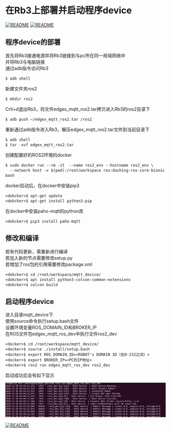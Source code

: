 # 在Rb3上部署并启动程序device

[![README](https://img.shields.io/badge/English-brightgreen)](./Run_Device.md)
[![README](https://img.shields.io/badge/目录-blue)](./README_CN.md)

## 程序device的部署
首先将Rb3接通电源并将Rb3链接到与pc所在同一局域网络中<br>
并将Rb3与电脑链接<br>
通过adb指令访问Rb3

```buildoutcfg
$ adb shell
```

新建文件夹ros2<br>

```buildoutcfg
$ mkdir ros2
```

Crtl+d退出Rb3，将文件edgex_mqtt_ros2.tar拷贝进入Rb3的ros2目录下<br>

```buildoutcfg
$ adb push ~/edgex_mqtt_ros2.tar /ros2
```

重新通过adb指令进入Rb3，解压edgex_mqtt_ros2.tar文件到当前目录下<br>

```buildoutcfg
$ adb shell
$ tar -xvf edgex_mqtt_ros2.tar
```

创建配置好的ROS2环境的docker<br>

```buildoutcfg
$ sudo docker run --rm -it  --name ros2_env --hostname ros2_env \ 
  --network host -v $(pwd):/root/workspace ros:dashing-ros-core-bionic bash
```

docker启动后，在docker中安装pip3<br>

```buildoutcfg
<dokcker>$ apt-get update
<dokcker>$ apt-get install python3-pip
```

在docker中安装paho-mqtt的python库<br>

```buildoutcfg
<dokcker>$ pip3 install paho-mqtt
```

## 修改和编译
若有代码更新，需重新进行编译<br>
若加入新的节点需要修改setup.py<br>
若增加了ros包的引用需要修改package.xml<br>

```buildoutcfg
<dokcker>$ cd /root/workspace/mqtt_device/
<dokcker>$ apt install python3-colcon-common-extensions
<dokcker>$ colcon build
```

## 启动程序device

进入目录mqtt_device下<br>
使用source命令执行setup.bash文件<br>
设置环境变量ROS_DOMAIN_ID和BROKER_IP<br>
在ROS文件包edgex_mqtt_ros_dev中执行文件ros2_dev<br>

```buildoutcfg
<docker>$ cd /root/workspace/mqtt_device/
<docker>$ source ./install/setup.bash
<docker>$ export ROS_DOMAIN_ID=<ROBOT's DOMAIN ID（在0-232之间）>
<docker>$ export BROKER_IP=<PC的IP地址>
<docker>$ ros2 run edgex_mqtt_ros_dev ros2_dev
```

启动成功后会有如下显示<br>

 ![image](./images/4.png)
 
 [![README](https://img.shields.io/badge/在Rb3上部署并启动控制程序-yellow)](./Initiate_Robot_CN.md)